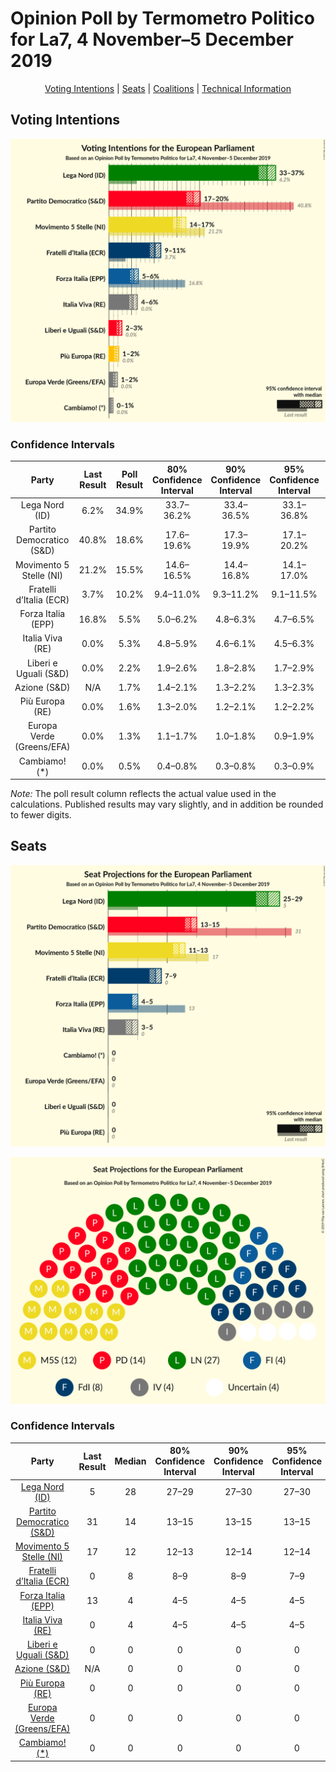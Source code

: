 # Opinion Poll by Termometro Politico for La7, 4 November–5 December 2019

<p align="center"><a href="#voting-intentions">Voting Intentions</a> | <a href="#seats">Seats</a> | <a href="#coalitions">Coalitions</a> | <a href="#technical-information">Technical Information</a></p>

## Voting Intentions

![Graph with voting intentions not yet produced](2019-12-05-TermometroPolitico.png "Voting Intentions")

### Confidence Intervals

| Party | Last Result | Poll Result | 80% Confidence Interval | 90% Confidence Interval | 95% Confidence Interval | 99% Confidence Interval |
|:-----:|:-----------:|:-----------:|:-----------------------:|:-----------------------:|:-----------------------:|:-----------------------:|
| Lega Nord (ID) | 6.2% | 34.9% | 33.7–36.2% |33.4–36.5% |33.1–36.8% |32.5–37.4% |
| Partito Democratico (S&D) | 40.8% | 18.6% | 17.6–19.6% |17.3–19.9% |17.1–20.2% |16.7–20.7% |
| Movimento 5 Stelle (NI) | 21.2% | 15.5% | 14.6–16.5% |14.4–16.8% |14.1–17.0% |13.7–17.5% |
| Fratelli d’Italia (ECR) | 3.7% | 10.2% | 9.4–11.0% |9.3–11.2% |9.1–11.5% |8.7–11.9% |
| Forza Italia (EPP) | 16.8% | 5.5% | 5.0–6.2% |4.8–6.3% |4.7–6.5% |4.4–6.8% |
| Italia Viva (RE) | 0.0% | 5.3% | 4.8–5.9% |4.6–6.1% |4.5–6.3% |4.3–6.6% |
| Liberi e Uguali (S&D) | 0.0% | 2.2% | 1.9–2.6% |1.8–2.8% |1.7–2.9% |1.5–3.1% |
| Azione (S&D) | N/A | 1.7% | 1.4–2.1% |1.3–2.2% |1.3–2.3% |1.1–2.5% |
| Più Europa (RE) | 0.0% | 1.6% | 1.3–2.0% |1.2–2.1% |1.2–2.2% |1.1–2.4% |
| Europa Verde (Greens/EFA) | 0.0% | 1.3% | 1.1–1.7% |1.0–1.8% |0.9–1.9% |0.8–2.0% |
| Cambiamo! (*) | 0.0% | 0.5% | 0.4–0.8% |0.3–0.8% |0.3–0.9% |0.2–1.0% |

*Note:* The poll result column reflects the actual value used in the calculations. Published results may vary slightly, and in addition be rounded to fewer digits.

## Seats

![Graph with seats not yet produced](2019-12-05-TermometroPolitico-seats.png "Seats")

![Graph with seating plan not yet produced](2019-12-05-TermometroPolitico-seating-plan.png "Seating Plan")

### Confidence Intervals

| Party | Last Result | Median | 80% Confidence Interval | 90% Confidence Interval | 95% Confidence Interval | 99% Confidence Interval |
|:-----:|:-----------:|:------:|:-----------------------:|:-----------------------:|:-----------------------:|:-----------------------:|
| <a href="#lega-nord-(id)">Lega Nord (ID)</a> | 5 | 28 | 27–29 |27–30 |27–30 |26–30 |
| <a href="#partito-democratico-(s&d)">Partito Democratico (S&D)</a> | 31 | 14 | 13–15 |13–15 |13–15 |12–16 |
| <a href="#movimento-5-stelle-(ni)">Movimento 5 Stelle (NI)</a> | 17 | 12 | 12–13 |12–14 |12–14 |11–14 |
| <a href="#fratelli-d’italia-(ecr)">Fratelli d’Italia (ECR)</a> | 0 | 8 | 8–9 |8–9 |7–9 |7–10 |
| <a href="#forza-italia-(epp)">Forza Italia (EPP)</a> | 13 | 4 | 4–5 |4–5 |4–5 |4–6 |
| <a href="#italia-viva-(re)">Italia Viva (RE)</a> | 0 | 4 | 4–5 |4–5 |4–5 |4–5 |
| <a href="#liberi-e-uguali-(s&d)">Liberi e Uguali (S&D)</a> | 0 | 0 | 0 |0 |0 |0 |
| <a href="#azione-(s&d)">Azione (S&D)</a> | N/A | 0 | 0 |0 |0 |0 |
| <a href="#più-europa-(re)">Più Europa (RE)</a> | 0 | 0 | 0 |0 |0 |0 |
| <a href="#europa-verde-(greens/efa)">Europa Verde (Greens/EFA)</a> | 0 | 0 | 0 |0 |0 |0 |
| <a href="#cambiamo!-(*)">Cambiamo! (*)</a> | 0 | 0 | 0 |0 |0 |0 |

